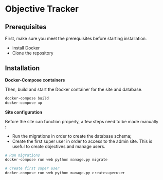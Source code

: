 # Objective Tracker

## Prerequisites

First, make sure you meet the prerequisites before starting installation.

- Install Docker
- Clone the repository

## Installation

__Docker-Compose containers__

Then, build and start the Docker container for the site and database.

```bash
docker-compose build
docker-compose up
```

__Site configuration__

Before the site can function properly, a few steps need to be made manually :
- Run the migrations in order to create the database schema;
- Create the first super user in order to access to the admin site. This is useful to create objectives and manage users.

```bash
# Run migrations
docker-compose run web python manage.py migrate

# Create first super user
docker-compose run web python manage.py createsuperuser
```
